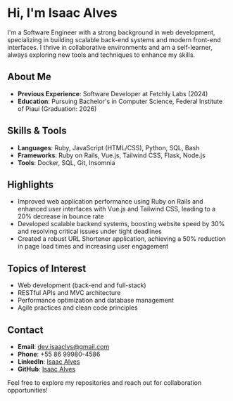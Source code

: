 # Hi, I'm Isaac Alves

I'm a Software Engineer with a strong background in web development, specializing in building scalable back-end systems and modern front-end interfaces. I thrive in collaborative environments and am a self-learner, always exploring new tools and techniques to enhance my skills.

## About Me
- **Previous Experience**: Software Developer at Fetchly Labs (2024)
- **Education**: Pursuing Bachelor's in Computer Science, Federal Institute of Piauí (Graduation: 2026)

## Skills & Tools
- **Languages**: Ruby, JavaScript (HTML/CSS), Python, SQL, Bash
- **Frameworks**: Ruby on Rails, Vue.js, Tailwind CSS, Flask, Node.js
- **Tools**: Docker, SQL, Git, Insomnia

## Highlights
- Improved web application performance using Ruby on Rails and enhanced user interfaces with Vue.js and Tailwind CSS, leading to a 20% decrease in bounce rate
- Developed scalable backend systems, boosting website speed by 30% and resolving critical issues under tight deadlines
- Created a robust URL Shortener application, achieving a 50% reduction in page load times and increasing user engagement

## Topics of Interest
- Web development (back-end and full-stack)
- RESTful APIs and MVC architecture
- Performance optimization and database management
- Agile practices and clean code principles

## Contact
- **Email**: dev.isaaclvs@gmail.com
- **Phone**: +55 86 99980-4586
- **LinkedIn**: [Isaac Alves](https://linkedin.com/in/isaaclvs)
- **GitHub**: [Isaac Alves](https://github.com/isaaclvs)

Feel free to explore my repositories and reach out for collaboration opportunities!

